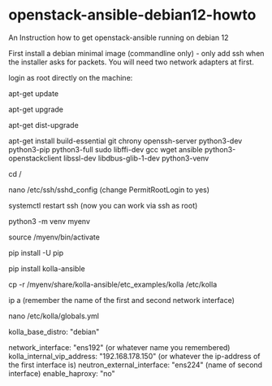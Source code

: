 # openstack-ansible-debian12-howto

An Instruction how to get openstack-ansible running on debian 12

First install a debian minimal image (commandline only) - only add ssh when the installer asks for packets.
You will need two network adapters at first.

login as root directly on the machine:

apt-get update

apt-get upgrade

apt-get dist-upgrade

apt-get install build-essential git chrony openssh-server python3-dev python3-pip python3-full sudo libffi-dev gcc wget ansible python3-openstackclient libssl-dev libdbus-glib-1-dev python3-venv

cd /

nano /etc/ssh/sshd_config  (change PermitRootLogin to yes)

systemctl restart ssh (now you can work via ssh as root)

python3 -m venv myenv

source /myenv/bin/activate

pip install -U pip

pip install kolla-ansible

cp -r /myenv/share/kolla-ansible/etc_examples/kolla /etc/kolla

ip a       (remember the name of the first and second network interface)

nano /etc/kolla/globals.yml

kolla_base_distro: "debian"

network_interface: "ens192" (or whatever name you remembered)
kolla_internal_vip_address: "192.168.178.150" (or whatever the ip-address of the first interface is)
neutron_external_interface: "ens224" (name of second interface)
enable_haproxy: "no"


